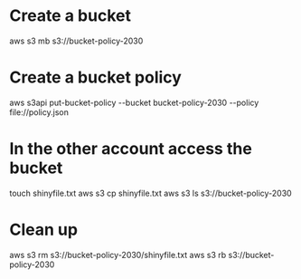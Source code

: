 # Create a bucket 

aws s3 mb s3://bucket-policy-2030

# Create a bucket policy

aws s3api put-bucket-policy --bucket bucket-policy-2030 --policy file://policy.json

# In the other account access the bucket 

touch shinyfile.txt
aws s3 cp shinyfile.txt
aws s3 ls s3://bucket-policy-2030

# Clean up 

aws s3 rm s3://bucket-policy-2030/shinyfile.txt
aws s3 rb s3://bucket-policy-2030